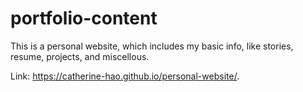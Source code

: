 # portfolio-content

This is a personal website, which includes my basic info, like stories, resume, projects, and miscellous.

Link: https://catherine-hao.github.io/personal-website/.
